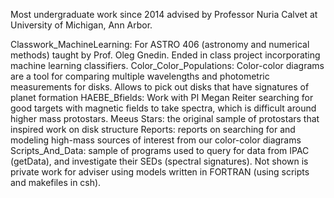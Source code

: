 Most undergraduate work since 2014 advised by Professor Nuria Calvet at University of Michigan, Ann Arbor.

Classwork_MachineLearning: For ASTRO 406 (astronomy and numerical methods) taught by Prof. Oleg Gnedin. Ended in class project incorporating machine learning classifiers. 
Color_Color_Populations: Color-color diagrams are a tool for comparing multiple wavelengths and photometric measurements for disks. Allows to pick out disks that have signatures of planet formation
HAEBE_Bfields: Work with PI Megan Reiter searching for good targets with magnetic fields to take spectra, which is difficult around higher mass protostars.
Meeus Stars: the original sample of protostars that inspired work on disk structure
Reports: reports on searching for and modeling high-mass sources of interest from our color-color diagrams
Scripts_And_Data: sample of programs used to query for data from IPAC (getData), and investigate their SEDs (spectral signatures). Not shown is private work for adviser using models written in FORTRAN (using scripts and makefiles in csh).
